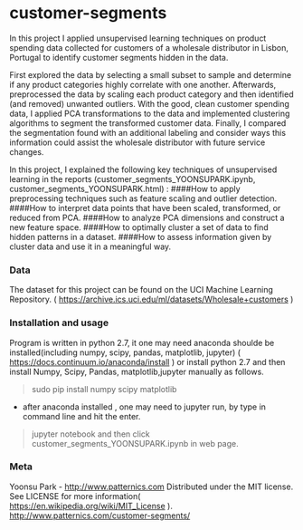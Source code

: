 # customer-segments
In this project I applied unsupervised learning techniques on product spending data collected for customers of a wholesale distributor in Lisbon, Portugal to identify customer segments hidden in the data. 

First explored the data by selecting a small subset to sample and determine if any product categories highly correlate with one another. Afterwards, preprocessed the data by scaling each product category and then identified (and removed) unwanted outliers.
With the good, clean customer spending data, I applied PCA transformations to the data and implemented clustering algorithms to segment the transformed customer data. Finally, I compared the segmentation found with an additional labeling and consider ways this information could assist the wholesale distributor with future service changes.

In this project, I explained the following key techniques of unsupervised learning in the reports (customer_segments_YOONSUPARK.ipynb, customer_segments_YOONSUPARK.html) :
####How to apply preprocessing techniques such as feature scaling and outlier detection.
####How to interpret data points that have been scaled, transformed, or reduced from PCA.
####How to analyze PCA dimensions and construct a new feature space.
####How to optimally cluster a set of data to find hidden patterns in a dataset.
####How to assess information given by cluster data and use it in a meaningful way.

### Data
The dataset for this project can be found on the UCI Machine Learning Repository.
( https://archive.ics.uci.edu/ml/datasets/Wholesale+customers )

### Installation and usage

Program is written in python 2.7, it one may need anaconda shoulde be installed(including numpy, scipy, pandas, matplotlib, jupyter) 
( https://docs.continuum.io/anaconda/install )
or install python 2.7 and then install Numpy, Scipy, Pandas, matplotlib,jupyter manually as follows.
> sudo pip install numpy scipy matplotlib 

- after anaconda installed , one may need to jupyter run, by type in command line and hit the enter.
> jupyter notebook 
and then click customer_segments_YOONSUPARK.ipynb in web page.  


### Meta
Yoonsu Park - http://www.patternics.com
Distributed under the MIT license. See LICENSE for more information( https://en.wikipedia.org/wiki/MIT_License ).
http://www.patternics.com/customer-segments/
